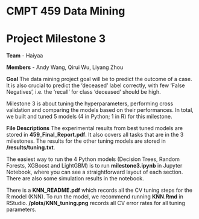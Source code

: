 # CMPT 459 Data Mining
# Project Milestone 3

**Team** - Haiyaa

**Members** - Andy Wang, Qirui Wu, Liyang Zhou

**Goal**
The data mining project goal will be to predict the outcome of a case. It is also crucial to predict the ‘deceased’ label correctly, with few ‘False Negatives’, i.e. the ‘recall’ for class ‘deceased’ should be high. 

Milestone 3 is about tuning the hyperparameters, performing cross validation and comparing the models based on their performances. In total, we built and tuned 5 models (4 in Python; 1 in R) for this milestone.


**File Descriptions**
The experimental results from best tuned models are stored in **459_Final_Report.pdf**. It also covers all tasks that are in the 3 milestones. The results for the other tuning models are stored in **/results/tuning.txt**. 

The easiest way to run the 4 Python models (Decision Trees, Random Forests, XGBoost and LightGBM) is to run **milestone3.ipynb** in Jupyter Notebook, where you can see a straightforward layout of each section. There are also some simulation results in the notebook.

There is a **KNN_README.pdf** which records all the CV tuning steps for the R model (KNN). To run the model, we recommend running **KNN.Rmd** in RStudio. **/plots/KNN_tuning.png** records all CV error rates for all tuning parameters.

